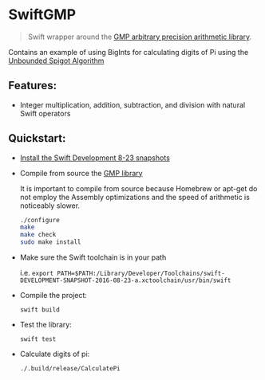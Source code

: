 # SwiftGMP

> Swift wrapper around the [GMP arbitrary precision arithmetic library](https://gmplib.org/).

Contains an example of using BigInts for calculating digits of Pi using the [Unbounded Spigot Algorithm](http://web.comlab.ox.ac.uk/oucl/work/jeremy.gibbons/publications/spigot.pdf)

## Features:

 - Integer multiplication, addition, subtraction, and division with natural Swift operators

## Quickstart:

- [Install the Swift Development 8-23 snapshots](https://swift.org/download/)
- Compile from source the [GMP library](https://gmplib.org/)
  
  It is important to compile from source because Homebrew or apt-get do not employ the Assembly optimizations and the speed of arithmetic is noticeably slower.

  ```bash
  ./configure
  make 
  make check
  sudo make install
  ```

- Make sure the Swift toolchain is in your path

  i.e. `export PATH=$PATH:/Library/Developer/Toolchains/swift-DEVELOPMENT-SNAPSHOT-2016-08-23-a.xctoolchain/usr/bin/swift`
  
- Compile the project:

  `swift build`
  
- Test the library:

  `swift test`

- Calculate digits of pi:

  `./.build/release/CalculatePi`
  
